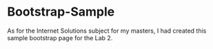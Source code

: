 # Bootstrap-Sample
As for the Internet Solutions subject for my masters, I had created this sample bootstrap page for the Lab 2.
